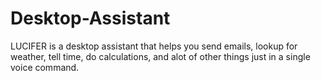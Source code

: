 # Desktop-Assistant
LUCIFER is a desktop assistant that helps you send emails, lookup for weather, tell time, do calculations, and alot of other things just in a single voice command.
